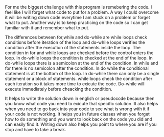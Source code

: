 For me the biggest challenge with this program is remebering the code. I feel like I will forget what code to put for a problem. A way I could overcome it will be writing down code everytime I am stuck on a problem or forget what to put. Another way is to keep practicing on the code so I can get familiar with it and remember what to put. 

The differences between for,while and do-while are while loops check conditions before iteration of the loop and do-while loops verifies the condition after the execution of the statements inside the loop. The condition in for and while loops are checked before the control enters the loop. In do-while loops the condition is checked at the end of the loop. In do-while loops there is a semicolon at the end of the condition. In while and for there is no semicolon after the condition. In do while the conditional statement is at the bottom of the loop. In do-while there can only be a single statement or a block of statements. while loops check the condition after each iteration so it takes more time to exicute the code. Do-while will execute immediately before cheacking the condition.

It helps to write the solution down in english or pseudocode because then you know what code you need to exicute that specific solution. It also helps when you need to go back into your code to see what is wrong with it if your code is not working. It helps you in future classes when you forget how to do something and you want to look back on the code you did and can easily find it. Writing down also helps you point to where you are if you stop and have to take a break. 



